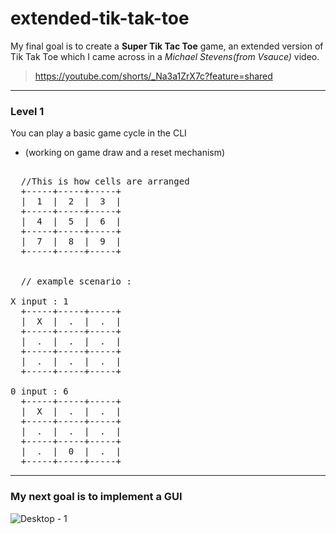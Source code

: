 # extended-tik-tak-toe
My final goal is to create a **Super Tik Tac Toe** game, an extended version of Tik Tak Toe which I came across in a *Michael Stevens(from Vsauce)* video.

> https://youtube.com/shorts/_Na3a1ZrX7c?feature=shared

---

### Level 1
You can play a basic game cycle in the CLI 
- (working on game draw and a reset mechanism)

<pre> 
  //This is how cells are arranged
  +-----+-----+-----+ 
  |  1  |  2  |  3  | 
  +-----+-----+-----+ 
  |  4  |  5  |  6  |  
  +-----+-----+-----+ 
  |  7  |  8  |  9  | 
  +-----+-----+-----+ 
  

  // example scenario :
  
X input : 1
  +-----+-----+-----+ 
  |  X  |  .  |  .  | 
  +-----+-----+-----+ 
  |  .  |  .  |  .  | 
  +-----+-----+-----+ 
  |  .  |  .  |  .  | 
  +-----+-----+-----+ 

0 input : 6 
  +-----+-----+-----+ 
  |  X  |  .  |  .  | 
  +-----+-----+-----+ 
  |  .  |  .  |  .  | 
  +-----+-----+-----+ 
  |  .  |  0  |  .  | 
  +-----+-----+-----+ 
</pre>

---

### My next goal is to implement a GUI

![Desktop - 1](https://github.com/sasmithaK/extended-tik-tak-toe/assets/73338956/2fc87cb4-4ebe-4fae-b6e8-c12e456bcafc)
